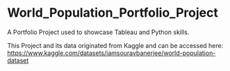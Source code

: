 # World_Population_Portfolio_Project

A Portfolio Project used to showcase Tableau and Python skills.

This Project and its data originated from Kaggle and can be accessed here: https://www.kaggle.com/datasets/iamsouravbanerjee/world-population-dataset
